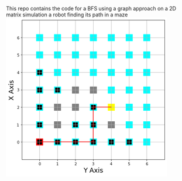 This repo contains the code for a BFS using a graph approach on a 2D matrix
simulation a robot finding its path in a maze
![Agent Found Its Path!](BFS_graph.png)
